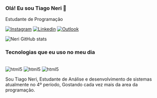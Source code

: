 ### Olá! Eu sou Tiago Neri 🤙
Estudante de Programação

[![Instagram](https://img.shields.io/badge/Instagram-E4405F?style=for-the-badge&logo=instagram&logoColor=white)](https://www.instagram.com/0_nerii/)
[![Linkedin](https://img.shields.io/badge/LinkedIn-0077B5?style=for-the-badge&logo=linkedin&logoColor=white)](https://www.linkedin.com/in/tiago-pereira-neri-677404262/)
[![Outlook](https://img.shields.io/badge/Microsoft_Outlook-0078D4?style=for-the-badge&logo=microsoft-outlook&logoColor=white)](guinhoneri77@hotmail.com)

![Neri GitHub stats](https://github-readme-stats.vercel.app/api?username=TiagoNerii&show_icons=true&theme=shadow_red)

### Tecnologias que eu uso no meu dia

<div style="display: inline_block"><br/>
<img align="center"  alt="html5" src="https://img.shields.io/badge/Java-ED8B00?style=for-the-badge&logo=openjdk&logoColor=white"/>
<img align="center"  alt="html5" src="https://img.shields.io/badge/JavaScript-F7DF1E?style=for-the-badge&logo=javascript&logoColor=black"/>
<img align="center"  alt="html5" src="https://img.shields.io/badge/Python-14354C?style=for-the-badge&logo=python&logoColor=white"/>
</div>



Sou Tiago Neri, Estudante de Análise e desenvolvimento de sistemas atualmente no 4º período, Gostando cada vez mais da area da programação.
